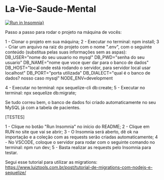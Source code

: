 # La-Vie-Saude-Mental

[![Run in Insomnia}](https://insomnia.rest/images/run.svg)](https://insomnia.rest/run/?label=La%20Vie%20Saude%20Mental&uri=https%3A%2F%2Fraw.githubusercontent.com%2FVictorF05%2FLa-Vie-Saude-Mental%2Fmain%2Fdocs%2Finsomnia_la_vie.json)

Passo a passo para rodar o projeto na máquina de vocês:

1 - Clonar o projeto em sua máquina;
2 - Executar no terminal: npm install;
3 - Criar um arquivo na raiz do projeto com o nome ".env", com o seguinte conteúdo (substitua pelas suas informações sem as aspas):
  DB_USER="nome do seu usuario no mysql"
  DB_PWD="senha do seu usuario"
  DB_NAME="nome que voce quer dar para o banco de dados"
  DB_HOST="local onde está rodando o servidor, para servidor local usar localhost"
  DB_PORT="porta utilizada"
  DB_DIALECT="qual é o banco de dados? nosso caso mysql"
  NODE_ENV=development
  
4 - Executar no terminal: npx sequelize-cli db:create;
5 - Executar no terminal: npx sequelize db:migrate;

Se tudo correu bem, o banco de dados foi criado automaticamente no seu MySQL já com a tabela de pacientes.

[TESTES]

1 - Clique no botão "Run Insomnia" no início do README;
2 - Clique em RUN no site que vai se abrir;
3 - O Insomnia será aberto, dê ok na importação e a coleção com as requests serão criadas automaticamente;
4 - No VSCODE, coloque o servidor para rodar com o seguinte comando no terminal: npm run dev;
5 - Basta realizar as requests pelo Insomnia para testar.

Segui esse tutorial para utilizar as migrations: https://www.luiztools.com.br/post/tutorial-de-migrations-com-nodejs-e-sequelize/
